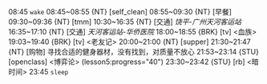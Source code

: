 08:45 `wake`
08:45~08:55 {NT} [self_clean]
08:55~09:30 {NT} [早餐]
09:30~09:36 {NT} [tmm]
10:30~16:35 {NT} [交通] *饶平-广州天河客运站*
16:35~17:10 {NT} [交通] *天河客运站-华侨医院*
18:00~18:55 {BRK} [tv] <血族>
19:03~19:40 {BRK} [tv] <老友记>
20:00~21:00 {NT} [supper]
21:30~21:47 {NT} [购物] 寻找合适的健身器材，没有找到，对质量不放心
21:53~23:14 {STU} [openclass] <博弈论> (lesson5:progress="40")
23:30~23:42 {STU} [rb] <暗时间>
23:45 `sleep`